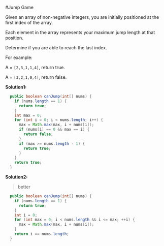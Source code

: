 #Jump Game

Given an array of non-negative integers, you are initially positioned at the first index of the array.

Each element in the array represents your maximum jump length at that position.

Determine if you are able to reach the last index.

For example:

A = ```[2,3,1,1,4]```, return true.

A = ```[3,2,1,0,4]```, return false.

**Solution1:**

```Java
  public boolean canJump(int[] nums) {
    if (nums.length == 1) {
      return true;
    }
    int max = 0;
    for (int i = 0; i < nums.length; i++) {
      max = Math.max(max, i + nums[i]);
      if (nums[i] == 0 && max == i) {
        return false;
      }
      if (max >= nums.length - 1) {
        return true;
      }
    }
    return true;
  }
```

**Solution2:**

> better

```java
  public boolean canJump(int[] nums) {
    if (nums.length == 1) {
      return true;
    }
    int i = 0;
    for (int max = 0; i < nums.length && i <= max; ++i) {
      max = Math.max(max, i + nums[i]);
    }
    return i == nums.length;
  }
```
